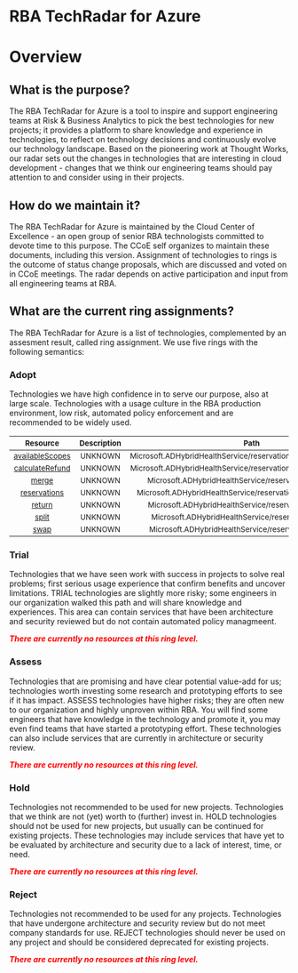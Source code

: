 
RBA TechRadar for Azure
=======================

# Overview

## What is the purpose?


The RBA TechRadar for Azure is a tool to inspire and support engineering teams at Risk & Business Analytics to pick the best technologies for new projects; it provides a platform to share knowledge and experience in technologies, to reflect on technology decisions and continuously evolve our technology landscape.  Based on the pioneering work at Thought Works, our radar sets out the changes in technologies that are interesting in cloud development - changes that we think our engineering teams should pay attention to and consider using in their projects.
## How do we maintain it?


The RBA TechRadar for Azure is maintained by the Cloud Center of Excellence - an open group of senior RBA technologists committed to devote time to this purpose.  The CCoE self organizes to maintain these documents, including this version.  Assignment of technologies to rings is the outcome of status change proposals, which are discussed and voted on in CCoE meetings.  The radar depends on active participation and input from all engineering teams at RBA.
## What are the current ring assignments?


The RBA TechRadar for Azure is a list of technologies, complemented by an assesment result, called ring assignment.  We use five rings with the following semantics:
### Adopt


Technologies we have high confidence in to serve our purpose, also at large scale.  Technologies with a usage culture in the RBA production environment, low risk, automated policy enforcement and are recommended to be widely used.  

|<sub>Resource</sub>|<sub>Description</sub>|<sub>Path</sub>|<sub>Status</sub>|
| :---: | :---: | :---: | :---: |
|<sub>[availableScopes](https://github.com/openrba/python-azure-techradar/tree/master/Microsoft.ADHybridHealthService/reservationOrders/availableScopes)</sub>|<sub>UNKNOWN</sub>|<sub>Microsoft.ADHybridHealthService/reservationOrders/availableScopes</sub>|<sub>ADOPT</sub>|
|<sub>[calculateRefund](https://github.com/openrba/python-azure-techradar/tree/master/Microsoft.ADHybridHealthService/reservationOrders/calculateRefund)</sub>|<sub>UNKNOWN</sub>|<sub>Microsoft.ADHybridHealthService/reservationOrders/calculateRefund</sub>|<sub>ADOPT</sub>|
|<sub>[merge](https://github.com/openrba/python-azure-techradar/tree/master/Microsoft.ADHybridHealthService/reservationOrders/merge)</sub>|<sub>UNKNOWN</sub>|<sub>Microsoft.ADHybridHealthService/reservationOrders/merge</sub>|<sub>ADOPT</sub>|
|<sub>[reservations](https://github.com/openrba/python-azure-techradar/tree/master/Microsoft.ADHybridHealthService/reservationOrders/reservations)</sub>|<sub>UNKNOWN</sub>|<sub>Microsoft.ADHybridHealthService/reservationOrders/reservations</sub>|<sub>ADOPT</sub>|
|<sub>[return](https://github.com/openrba/python-azure-techradar/tree/master/Microsoft.ADHybridHealthService/reservationOrders/return)</sub>|<sub>UNKNOWN</sub>|<sub>Microsoft.ADHybridHealthService/reservationOrders/return</sub>|<sub>ADOPT</sub>|
|<sub>[split](https://github.com/openrba/python-azure-techradar/tree/master/Microsoft.ADHybridHealthService/reservationOrders/split)</sub>|<sub>UNKNOWN</sub>|<sub>Microsoft.ADHybridHealthService/reservationOrders/split</sub>|<sub>ADOPT</sub>|
|<sub>[swap](https://github.com/openrba/python-azure-techradar/tree/master/Microsoft.ADHybridHealthService/reservationOrders/swap)</sub>|<sub>UNKNOWN</sub>|<sub>Microsoft.ADHybridHealthService/reservationOrders/swap</sub>|<sub>ADOPT</sub>|

### Trial


Technologies that we have seen work with success in projects to solve real problems;  first serious usage experience that confirm benefits and uncover limitations.  TRIAL technologies are slightly more risky; some engineers in our organization walked this path and will share knowledge and experiences.  This area can contain services that have been architecture and security reviewed but do not contain automated policy managmeent.  
  
***<font color="red"> There are currently no resources at this ring level. </font>***
### Assess


Technologies that are promising and have clear potential value-add for us; technologies worth investing some research and prototyping efforts to see if it has impact.  ASSESS technologies have higher risks;  they are often new to our organization and highly unproven within RBA.  You will find some engineers that have knowledge in the technology and promote it, you may even find teams that have started a prototyping effort.  These technologies can also include services that are currently in architecture or security review.  
  
***<font color="red"> There are currently no resources at this ring level. </font>***
### Hold


Technologies not recommended to be used for new projects. Technologies that we think are not (yet) worth to (further) invest in.  HOLD technologies should not be used for new projects, but usually can be continued for existing projects.  These technologies may include services that have yet to be evaluated by architecture and security due to a lack of interest, time, or need.  
  
***<font color="red"> There are currently no resources at this ring level. </font>***
### Reject


Technologies not recommended to be used for any projects. Technologies that have undergone architecture and security review but do not meet company standards for use.  REJECT technologies should never be used on any project and should be considered deprecated for existing projects.  
  
***<font color="red"> There are currently no resources at this ring level. </font>***